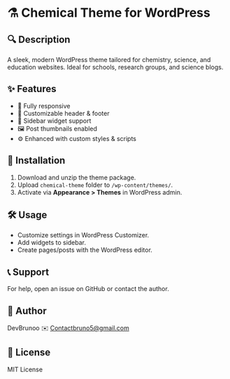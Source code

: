 # ⚗️ Chemical Theme for WordPress

## 🔍 Description  
A sleek, modern WordPress theme tailored for chemistry, science, and education websites. Ideal for schools, research groups, and science blogs.

## ✨ Features  
- 📱 Fully responsive  
- 🎨 Customizable header & footer  
- 🧩 Sidebar widget support  
- 🖼️ Post thumbnails enabled  
- ⚙️ Enhanced with custom styles & scripts  

## 🚀 Installation  
1. Download and unzip the theme package.  
2. Upload `chemical-theme` folder to `/wp-content/themes/`.  
3. Activate via **Appearance > Themes** in WordPress admin.

## 🛠️ Usage  
- Customize settings in WordPress Customizer.  
- Add widgets to sidebar.  
- Create pages/posts with the WordPress editor.

## 📞 Support  
For help, open an issue on GitHub or contact the author.

## 👤 Author  
DevBrunoo 
✉️ Contactbruno5@gmail.com  

## 📜 License  
MIT License
